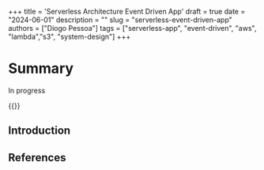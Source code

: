 +++
title = 'Serverless Architecture Event Driven App'
draft = true
date = "2024-06-01"
description = ""
slug = "serverless-event-driven-app"
authors = ["Diogo Pessoa"]
tags = ["serverless-app", "event-driven", "aws", "lambda","s3", "system-design"]
+++

# Summary

In progress

{{<toc>}}

## Introduction



## References
